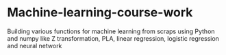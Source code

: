# Machine-learning-course-work
Building various functions for machine learning from scraps using Python and numpy like Z transformation, PLA, linear regression, logistic regression and neural network
